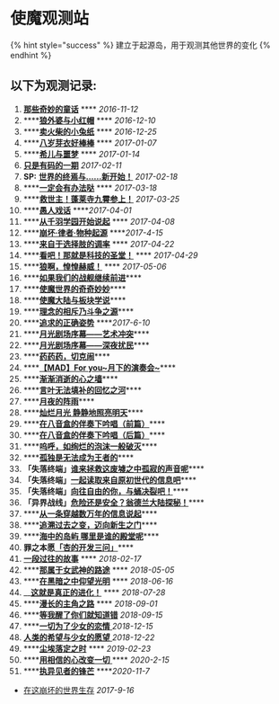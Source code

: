 # 使魔观测站

{% hint style="success" %}
建立于起源岛，用于观测其他世界的变化
{% endhint %}

## 以下为观测记录:

1. [**那些奇妙的童话**](http://mp.weixin.qq.com/s/X4jvDYetm-7qZokV_dwL_A)  ****  _2016-11-12_
2. \*\*\*\*[**狼外婆与小红帽**](https://mp.weixin.qq.com/s/UJRfRlYSOV2-XERGz10dgg)  ****  _2016-12-10_
3. \*\*\*\*[**卖火柴的小兔纸**](http://mp.weixin.qq.com/s/KdvgtXLRYhMc7SEHcDiwZw)  **** _2016-12-25_
4. \*\*\*\*[**八岁芽衣好棒棒**](http://mp.weixin.qq.com/s/N5Q_s-g2KO5pWICN-rvjEg)  **** _2017-01-07_
5. \*\*\*\*[**希儿与噩梦**](http://mp.weixin.qq.com/s/voFFWBTrSnNAu-uPVQ-4sg)  **** _2017-01-14_
6. [**只是有码的一期**](https://mp.weixin.qq.com/s?src=3&timestamp=1608109704&ver=1&signature=efFWCJg4EXQKdt2Vz1x1wsJpXDeX5nf6EdPTD1nGDrPziKr8Tcv*V0dsqUvr3yGfNoyUupxoaAWQXhAR*Xva-eOssHsWEs5H1MNKImFRrlBhIEUzX4ATcvJ9viz1G4EMRSTyfb5*fzZkJ0zKBoR9IHH0X-CTr6nAEXGwWT7Ookc=)  _2017-02-11_
7. **SP:** [**世界的终焉与……新开始！**](http://mp.weixin.qq.com/s/bG4vSbMHXE01GxPY8DRyww) _2017-02-18_
8. \*\*\*\*[**一定会有办法哒**](https://mp.weixin.qq.com/s?src=3&timestamp=1608111072&ver=1&signature=efFWCJg4EXQKdt2Vz1x1wsJpXDeX5nf6EdPTD1nGDrMIbON8pZ0MSOeBJAwsa38iOF2BBROwtlNxsnfRsYVptJPjBAHo0CLnaDgyVHJKGCQFe1MdrvYOht*vAIRj2TFFLIyfl5skBfxaDmKhVA8QK-qEuIwHTap3XOOWhKU-pLk=)  **** _2017-03-18_
9. \*\*\*\*[**救世主！蓬莱寺九霄参上！**](http://mp.weixin.qq.com/s/35I9FKoxhELD4VbXVjne2g) _2017-03-25_
10. \*\*\*\*[**愚人戏话**](http://mp.weixin.qq.com/s/dimSHl4fJ3G_nI0r6UO3CA)   ****_2017-04-01_
11. \*\*\*\*[**从千羽学园开始说起**](http://mp.weixin.qq.com/s/Phh21Ys4IfN-MaIenLxC2Q)  **** _2017-04-08_
12. \*\*\*\*[**崩坏·律者·物种起源**](http://mp.weixin.qq.com/s/lbq6tVV3t7urolz_19ZRwQ)  ****_2017-4-15_
13. \*\*\*\*[**来自于选择肢的调率**](http://mp.weixin.qq.com/s/5M_zA_dKV8i7O22og5L08w)  **** _2017-04-22_
14. \*\*\*\*[**看吧！那就是科技的圣堂！**](http://mp.weixin.qq.com/s/6Um8GOpp0u9er70_2b-o0g)  **** _2017-04-29_
15. \*\*\*\*[**狼啊，惶惶赫威！**](http://mp.weixin.qq.com/s/OibAjPUa35ggVqfcLmu3iA) **** _2017-05-06_
16. \*\*\*\*[**如果我们的战舰继续前进**](http://mp.weixin.qq.com/s/6G_HOHH8y21mxOWPKQfwZw)\*\*\*\*
17. \*\*\*\*[**使魔世界的奇奇妙妙**](http://mp.weixin.qq.com/s/XSdnireH1DVTV8qiGJ4muA)\*\*\*\*
18. \*\*\*\*[**使魔大陆与板块学说**](http://mp.weixin.qq.com/s/ttVNCOn6Q2y7_CUzSVh4ZQ)\*\*\*\*
19. \*\*\*\*[**理念的相斥乃斗争之源**](http://mp.weixin.qq.com/s/6OlUoFlG5PGW03kwKbsZ0Q)\*\*\*\*
20. \*\*\*\*[**追求的正确姿势**](http://mp.weixin.qq.com/s/YuCxkqZaSKQN8M7kiyWdzA) ****_2017-6-10_
21. \*\*\*\*[**月光剧场序幕——艺术冲突**](http://mp.weixin.qq.com/s?__biz=MzA3MzExMzkyMg==&mid=2659797421&idx=2&sn=eb8669d628f8d9d2771f422bbd671d84&chksm=8469e180b31e689611d4500afa9459028273e417542ae2d4110db7b0ff9b321be274f3450372&scene=21#wechat_redirect)\*\*\*\*
22. \*\*\*\*[**月光剧场序幕——深夜扰民**](http://mp.weixin.qq.com/s?__biz=MzA3MzExMzkyMg==&mid=2659797501&idx=2&sn=9f28bd7afe36a4fa2da523aacfdb439d&chksm=8469e1d0b31e68c65cfefdb1d8c4719ed347c8c637bdb15494139f7008032ae23dbd1fa96d75&scene=21#wechat_redirect)\*\*\*\*
23. \*\*\*\*[**药药药，切克闹**](http://mp.weixin.qq.com/s?__biz=MzA3MzExMzkyMg==&mid=2659797575&idx=1&sn=cf67111c0cf28fd880807fb572e6a036&chksm=8469e26ab31e6b7ca632a1d0524d849f0cef8250d88dbbae117ce860b48ab2de18ac3854cb15&scene=21#wechat_redirect)\*\*\*\*
24. \*\*\*\*[**【MAD】For you~月下的演奏会~**](http://mp.weixin.qq.com/s?__biz=MzA3MzExMzkyMg==&mid=2659797708&idx=2&sn=1a903062607b87743e309bc54a710c28&chksm=8469e2e1b31e6bf70f9d527cfb947431e4cfa0843a9424df103bc795b43af2add35091ca4e63&scene=21#wechat_redirect)\*\*\*\*
25. \*\*\*\*[**渐渐消逝的心之墙**](http://mp.weixin.qq.com/s?__biz=MzA3MzExMzkyMg==&mid=2659797752&idx=2&sn=38c8b1da509aeb12692fe140c8d1a78a&chksm=8469e2d5b31e6bc3a7b57fac844a0db84316a1543d45edbb1dd11abd84d7f70a6a1e4643d2ad&scene=21#wechat_redirect)\*\*\*\*
26. \*\*\*\*[**言叶无法填补的回忆之河**](http://mp.weixin.qq.com/s?__biz=MzA3MzExMzkyMg==&mid=2659797916&idx=2&sn=08a68a90d0bc166cbab208a80cf9a5b3&chksm=8469e3b1b31e6aa7e9df426d36b5b4d0b6cbb9c825e4a684f502a4997672e1cb41504cb02037&scene=21#wechat_redirect)\*\*\*\*
27. \*\*\*\*[**月夜的阵雨**](http://mp.weixin.qq.com/s?__biz=MzA3MzExMzkyMg==&mid=2659798012&idx=3&sn=193dc002cbf634d84602bcb848b93826&chksm=8469e3d1b31e6ac7e32deaef2c5692ac251523c920c7749a649bcf85bbc16a7a81e3b8cee4e7&scene=21#wechat_redirect)\*\*\*\*
28. \*\*\*\*[**灿烂月光 静静地照亮明天**](http://mp.weixin.qq.com/s?__biz=MzA3MzExMzkyMg==&mid=2659798075&idx=1&sn=b267fa5043e58949a28e7ecb6a001aa6&chksm=8469e416b31e6d006d927a34d60075bc10164676aa6526306f0b99e575d20c77b27d51944976&scene=21#wechat_redirect)\*\*\*\*
29. \*\*\*\*[**在八音盒的伴奏下吟唱（前篇）**](http://mp.weixin.qq.com/s?__biz=MzA3MzExMzkyMg==&mid=2659798105&idx=4&sn=5de3bf59f023ba90eab92ed4e7c25363&chksm=8469e474b31e6d62ed7c626a4bd92548e0a34632adafb0bf8770311d1abe487a1af7b5a2a460&scene=21#wechat_redirect)\*\*\*\*
30. \*\*\*\*[**在八音盒的伴奏下吟唱（后篇）**](http://mp.weixin.qq.com/s?__biz=MzA3MzExMzkyMg==&mid=2659798142&idx=2&sn=5d36fbb9060533e798c1d799e0cd24b4&chksm=8469e453b31e6d4547616fca5f9b600da891ef38ff7c7eb88ebd48c7d830a7ab684cbaa4fbe6&scene=21#wechat_redirect)\*\*\*\*
31. \*\*\*\*[**呜呼，如绚烂的泡沫一般破灭**](http://mp.weixin.qq.com/s?__biz=MzA3MzExMzkyMg==&mid=2659797681&idx=1&sn=a6357adfb48722f43b4ecfcc1162968a&chksm=8469e29cb31e6b8a337f89634a0e68b9a39da5fa683530c7cb5d0ca33f2abd6aa6abb01c1c47&scene=21#wechat_redirect)\*\*\*\*
32. \*\*\*\*[**孤独是无法成为王者的**](http://mp.weixin.qq.com/s/2npP1RKV4L0V_lIISewQdQ)\*\*\*\*
33. **「失落终端」**[**谁来拯救这废墟之中孤寂的声音呢**](http://mp.weixin.qq.com/s/yqYMji_A8YblfZeub0EYHA)\*\*\*\*
34. **「失落终端」**[**一起读取来自原初世代的信息吧**](http://mp.weixin.qq.com/s/fkB6zprmLjimlGa8dn9onA)\*\*\*\*
35. **「失落终端」**[**向往自由的你，与蛹决裂吧！**](http://mp.weixin.qq.com/s/pTKRQiFOYsmCChm7dlR-DA)\*\*\*\*
36. **「异界战线」**[**危险还是安全？翁德兰大陆探秘！**](http://mp.weixin.qq.com/s/RrcOX5J-91tgtNJ2i7lIhA)\*\*\*\*
37. \*\*\*\*[**从一条穿越数万年的信息说起**](http://mp.weixin.qq.com/s/gOvN_hAigkYQxMPLEdWsOQ)\*\*\*\*
38. \*\*\*\*[**追溯过去之变，迈向新生之门**](http://mp.weixin.qq.com/s/XjdItWO9-YTTzzi6wFaPJw)\*\*\*\*
39. \*\*\*\*[**海中的岛屿 哪里是谁的殿堂呢**](http://mp.weixin.qq.com/s/uQWnt-659nwUGQx22HGI_w)\*\*\*\*
40. **罪之本愿**[**「杏的开发三问」**](https://mp.weixin.qq.com/s/NOF1VE2j0OCm3Y2Hw4Jurg)\*\*\*\*
41. [**一段过往的故事**](https://mp.weixin.qq.com/s?src=11&timestamp=1608110987&ver=2770&signature=5sFpDs2R3zUu8Q4kwfVUoYz4SNVW-VL2kQtSqoEuc2ROLCZoM4V1i-DqKOMWmXHnZO6exKnJCA61Mdw7nr7sNpjCy0B*A5jdM8bx8DeJt01-0Tc0d5XX*vxMSbYb*4Rc&new=1) **** _2018-02-17_
42. \*\*\*\*[**那属于女武神的路途**](https://mp.weixin.qq.com/s?src=11&timestamp=1608111072&ver=2770&signature=5sFpDs2R3zUu8Q4kwfVUoYz4SNVW-VL2kQtSqoEuc2SvPodLjbeudZFTyjhLHeENo41QEkh-WWS0rb0d6OnXyi8brJdiuNRh0K*seAGsKPHe89SD0rUfBWhf2Obb3c7r&new=1)  **** _2018-05-05_
43. \*\*\*\*[**在黑暗之中仰望光明**](https://mp.weixin.qq.com/s?src=11&timestamp=1608111072&ver=2770&signature=5sFpDs2R3zUu8Q4kwfVUoYz4SNVW-VL2kQtSqoEuc2SPtTgM*P88nA1LnUSxk7uU6OBfkR2FV-Hpk2EGJk7PQOztUjObcNjZM5PcjaCBNeAL6dzk6j2e78X2KXAY63W7&new=1)   **** _2018-06-16_
44. \_\_[**这就是真正的进化！**](https://mp.weixin.qq.com/s?src=11&timestamp=1608110987&ver=2770&signature=5sFpDs2R3zUu8Q4kwfVUoYz4SNVW-VL2kQtSqoEuc2RsAR4P0m5IgPa-wzl85wYAq6oA3nvzzxmrMlqjyOUYEX6GcY09EC9BKNZlQF9rYNfD168Qp-5XopmksYlvs2fQ&new=1) ****  _2018-07-28_
45. \*\*\*\*[**漫长的主角之路**](https://mp.weixin.qq.com/s?src=11&timestamp=1608111072&ver=2770&signature=5sFpDs2R3zUu8Q4kwfVUoYz4SNVW-VL2kQtSqoEuc2Rg2pmz15ilpOv2gt-Kb5RfPXFvOWw1RirPM57UOrcudbD32MkhfCNN6CDzbYg4JPQjsqNwbUdzeO27Vd0mOCP5&new=1)  ****  _2018-09-01_
46. \*\*\*\*[**等我醒了你们就知道错**](https://mp.weixin.qq.com/s?src=11&timestamp=1608109704&ver=2770&signature=5sFpDs2R3zUu8Q4kwfVUoYz4SNVW-VL2kQtSqoEuc2TSl8xTcPp2Rak5JV36zQx*SEVkjnFJ0UsNr*SWB5C9GR-fkTLJuzf001Yvrj4z5IOlHM4lVQrCH0TyLMlopOSl&new=1)  _2018-09-15_
47. \*\*\*\*[**一切为了少女的恋情** ](https://mp.weixin.qq.com/s?src=11&timestamp=1608109704&ver=2770&signature=5sFpDs2R3zUu8Q4kwfVUoYz4SNVW-VL2kQtSqoEuc2RqrympYh9gAr1IwDXxTuutKwOr0su091TUBuQrGMzGGyidCsGYe51Kv*UPZsHLZPKY0KsyoH7mkH2GABe6XNaR&new=1)  _2018-12-15_
48. [**人类的希望与少女的愿望** ](https://mp.weixin.qq.com/s?src=11&timestamp=1608109704&ver=2770&signature=5sFpDs2R3zUu8Q4kwfVUoYz4SNVW-VL2kQtSqoEuc2Q7ceA4XIEtndVgLuLS9NbYibtMIswOuXQiW4Nm8eHw*9itvYkbBkwkdSkThdOh3nYZKj3cOOfYMKnFONdsc4FR&new=1)  _2018-12-22_
49. \*\*\*\*[**尘埃落定之时**](https://mp.weixin.qq.com/s?src=11&timestamp=1608109704&ver=2770&signature=5sFpDs2R3zUu8Q4kwfVUoYz4SNVW-VL2kQtSqoEuc2Toml6jOmNHhPzm6YCWQ7jkVPT1tBNOhRprbz8YpxEKXLP*dK4*wR7u6JiOSiwnjT9W6mzxm-xXnQpzGJLKz4Ks&new=1) **** _2019-02-23_
50. \*\*\*\*[**用相信的心改变一切** ](https://mp.weixin.qq.com/s?src=11&timestamp=1608110928&ver=2770&signature=5sFpDs2R3zUu8Q4kwfVUoYz4SNVW-VL2kQtSqoEuc2QObLpk7Y6oMrNU9leRsqoD0MZRyfvGfotkeVPhwBxFzDUkAQ0OsXa*da3uFfI*eHsw4zSgE1stHcYdmJNC*wfi&new=1) **** _2020-2-15_
51. \*\*\*\*[**执异见者的锋芒**](https://mp.weixin.qq.com/s?src=11&timestamp=1608109704&ver=2770&signature=5sFpDs2R3zUu8Q4kwfVUoYz4SNVW-VL2kQtSqoEuc2R7xy3myUAenn30Q87jCqchZeRCE0huEeMVF-5C0pcF7qAhsHvw*ZFhdnLCN-pZfTeSTHTHQ0C3W2p*m2gacKKC&new=1)  ****_2020-11-7_

* [在这崩坏的世界生存](https://mp.weixin.qq.com/s?src=11&timestamp=1608109704&ver=2770&signature=5sFpDs2R3zUu8Q4kwfVUoYz4SNVW-VL2kQtSqoEuc2RX8ZrTKl*5qHC*-ZfIocoBW--8SOgSUbBVvE6TsmmK24AfukxN89SL0CCHe6WwRlri2mdv-egiVWbkMvwnDAQx&new=1) _2017-9-16_



